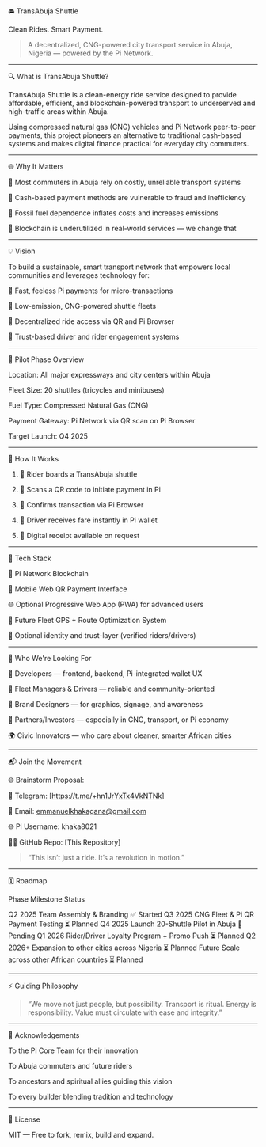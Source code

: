 🚘 TransAbuja Shuttle

Clean Rides. Smart Payment.

> A decentralized, CNG-powered city transport service in Abuja, Nigeria — powered by the Pi Network.




---

🔍 What is TransAbuja Shuttle?

TransAbuja Shuttle is a clean-energy ride service designed to provide affordable, efficient, and blockchain-powered transport to underserved and high-traffic areas within Abuja.

Using compressed natural gas (CNG) vehicles and Pi Network peer-to-peer payments, this project pioneers an alternative to traditional cash-based systems and makes digital finance practical for everyday city commuters.


---

🌐 Why It Matters

🚆 Most commuters in Abuja rely on costly, unreliable transport systems

💸 Cash-based payment methods are vulnerable to fraud and inefficiency

🔋 Fossil fuel dependence inflates costs and increases emissions

📲 Blockchain is underutilized in real-world services — we change that



---

💡 Vision

To build a sustainable, smart transport network that empowers local communities and leverages technology for:

🔄 Fast, feeless Pi payments for micro-transactions

🚛 Low-emission, CNG-powered shuttle fleets

📲 Decentralized ride access via QR and Pi Browser

🤝 Trust-based driver and rider engagement systems



---

🚀 Pilot Phase Overview

Location: All major expressways and city centers within Abuja

Fleet Size: 20 shuttles (tricycles and minibuses)

Fuel Type: Compressed Natural Gas (CNG)

Payment Gateway: Pi Network via QR scan on Pi Browser

Target Launch: Q4 2025



---

📲 How It Works

1. 🧐 Rider boards a TransAbuja shuttle


2. 📱 Scans a QR code to initiate payment in Pi


3. 🔁 Confirms transaction via Pi Browser


4. 💸 Driver receives fare instantly in Pi wallet


5. 🧾 Digital receipt available on request




---

🔧 Tech Stack

🔗 Pi Network Blockchain

📱 Mobile Web QR Payment Interface

🌐 Optional Progressive Web App (PWA) for advanced users

📍 Future Fleet GPS + Route Optimization System

🔐 Optional identity and trust-layer (verified riders/drivers)



---

🤝 Who We're Looking For

🧠 Developers — frontend, backend, Pi-integrated wallet UX

🚗 Fleet Managers & Drivers — reliable and community-oriented

🎨 Brand Designers — for graphics, signage, and awareness

💼 Partners/Investors — especially in CNG, transport, or Pi economy

🌍 Civic Innovators — who care about cleaner, smarter African cities



---

📬 Join the Movement

🌐 Brainstorm Proposal: 

💬 Telegram: [https://t.me/+hn1JrYxTx4VkNTNk]

📧 Email: emmanuelkhakagana@gmail.com

🌐 Pi Username: khaka8021

🧑‍💻 GitHub Repo: [This Repository]


> “This isn’t just a ride. It’s a revolution in motion.”




---

🗓 Roadmap

Phase	Milestone	Status

Q2 2025	Team Assembly & Branding	✅ Started
Q3 2025	CNG Fleet & Pi QR Payment Testing	⏳ Planned
Q4 2025	Launch 20-Shuttle Pilot in Abuja	🚧 Pending
Q1 2026	Rider/Driver Loyalty Program + Promo Push	⏳ Planned
Q2 2026+	Expansion to other cities across Nigeria	⏳ Planned
Future	Scale across other African countries	⏳ Planned



---

⚡ Guiding Philosophy

> “We move not just people, but possibility. Transport is ritual. Energy is responsibility. Value must circulate with ease and integrity.”




---

🙏 Acknowledgements

To the Pi Core Team for their innovation

To Abuja commuters and future riders

To ancestors and spiritual allies guiding this vision

To every builder blending tradition and technology



---

📖 License

MIT — Free to fork, remix, build and expand.

